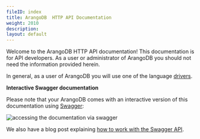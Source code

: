 ```yaml
---
fileID: index
title: ArangoDB  HTTP API Documentation
weight: 2010
description: 
layout: default
---
```

Welcome to the ArangoDB HTTP API documentation! This documentation is
for API developers. As a user or administrator of ArangoDB you should
not need the information provided herein.

In general, as a user of ArangoDB you will use one of the language
[drivers](https://www.arangodb.com/arangodb-drivers/).

**Interactive Swagger documentation**

Please note that your ArangoDB comes with an interactive version of
this documentation using [Swagger](https://swagger.io):

![accessing the documentation via swagger](/images/swagger_serverapi_overview.png)

We also have a blog post explaining
[how to work with the Swagger API](https://www.arangodb.com/2018/03/using-arangodb-swaggerio-interactive-api-documentation/).
